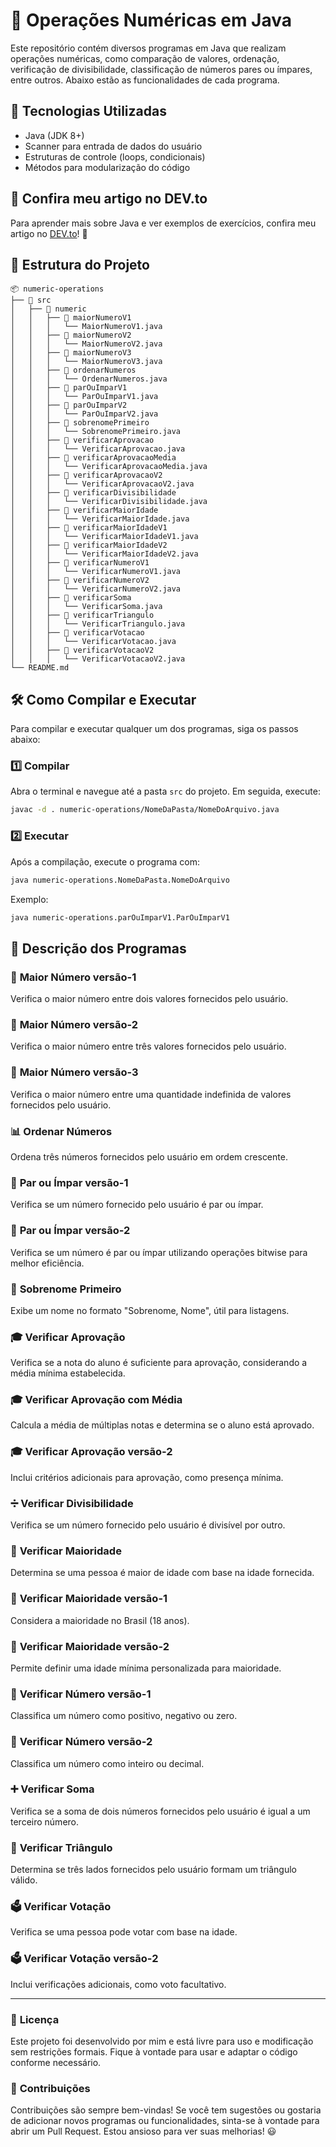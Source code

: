 # 📌 Operações Numéricas em Java

Este repositório contém diversos programas em Java que realizam operações numéricas, 
como comparação de valores, ordenação, verificação de divisibilidade, 
classificação de números pares ou ímpares, entre outros. 
Abaixo estão as funcionalidades de cada programa.

## 🚀 Tecnologias Utilizadas

- Java (JDK 8+)
- Scanner para entrada de dados do usuário
- Estruturas de controle (loops, condicionais)
- Métodos para modularização do código

## 📌 Confira meu artigo no DEV.to

Para aprender mais sobre Java e ver exemplos de exercícios, confira meu artigo no 
[DEV.to](https://dev.to/vitorpaiola/lista-de-exercicios-basicos-em-java-part-3-49b7)! 🚀

## 📂 Estrutura do Projeto

```estrutura
📦 numeric-operations
├── 📁 src
│   ├── 📁 numeric
│   │   ├── 📁 maiorNumeroV1
│   │   │   └── MaiorNumeroV1.java
│   │   ├── 📁 maiorNumeroV2
│   │   │   └── MaiorNumeroV2.java
│   │   ├── 📁 maiorNumeroV3
│   │   │   └── MaiorNumeroV3.java
│   │   ├── 📁 ordenarNumeros
│   │   │   └── OrdenarNumeros.java
│   │   ├── 📁 parOuImparV1
│   │   │   └── ParOuImparV1.java
│   │   ├── 📁 parOuImparV2
│   │   │   └── ParOuImparV2.java
│   │   ├── 📁 sobrenomePrimeiro
│   │   │   └── SobrenomePrimeiro.java
│   │   ├── 📁 verificarAprovacao
│   │   │   └── VerificarAprovacao.java
│   │   ├── 📁 verificarAprovacaoMedia
│   │   │   └── VerificarAprovacaoMedia.java
│   │   ├── 📁 verificarAprovacaoV2
│   │   │   └── VerificarAprovacaoV2.java
│   │   ├── 📁 verificarDivisibilidade
│   │   │   └── VerificarDivisibilidade.java
│   │   ├── 📁 verificarMaiorIdade
│   │   │   └── VerificarMaiorIdade.java
│   │   ├── 📁 verificarMaiorIdadeV1
│   │   │   └── VerificarMaiorIdadeV1.java
│   │   ├── 📁 verificarMaiorIdadeV2
│   │   │   └── VerificarMaiorIdadeV2.java
│   │   ├── 📁 verificarNumeroV1
│   │   │   └── VerificarNumeroV1.java
│   │   ├── 📁 verificarNumeroV2
│   │   │   └── VerificarNumeroV2.java
│   │   ├── 📁 verificarSoma
│   │   │   └── VerificarSoma.java
│   │   ├── 📁 verificarTriangulo
│   │   │   └── VerificarTriangulo.java
│   │   ├── 📁 verificarVotacao
│   │   │   └── VerificarVotacao.java
│   │   ├── 📁 verificarVotacaoV2
│   │   │   └── VerificarVotacaoV2.java
└── README.md
```

## 🛠️ Como Compilar e Executar

Para compilar e executar qualquer um dos programas, siga os passos abaixo:

### 1️⃣ **Compilar**

Abra o terminal e navegue até a pasta `src` do projeto. Em seguida, execute:

```sh
javac -d . numeric-operations/NomeDaPasta/NomeDoArquivo.java
```

### 2️⃣ **Executar**

Após a compilação, execute o programa com:

```sh
java numeric-operations.NomeDaPasta.NomeDoArquivo
```

Exemplo:

```sh
java numeric-operations.parOuImparV1.ParOuImparV1
```

## 📌 Descrição dos Programas

### 🔢 **Maior Número versão-1**
Verifica o maior número entre dois valores fornecidos pelo usuário.

### 🔢 **Maior Número versão-2**
Verifica o maior número entre três valores fornecidos pelo usuário.

### 🔢 **Maior Número versão-3**
Verifica o maior número entre uma quantidade indefinida de valores fornecidos pelo usuário.

### 📊 **Ordenar Números**
Ordena três números fornecidos pelo usuário em ordem crescente.

### 🔄 **Par ou Ímpar versão-1**
Verifica se um número fornecido pelo usuário é par ou ímpar.

### 🔄 **Par ou Ímpar versão-2**
Verifica se um número é par ou ímpar utilizando operações bitwise para melhor eficiência.

### 📝 **Sobrenome Primeiro**
Exibe um nome no formato "Sobrenome, Nome", útil para listagens.

### 🎓 **Verificar Aprovação**
Verifica se a nota do aluno é suficiente para aprovação, considerando a média mínima estabelecida.

### 🎓 **Verificar Aprovação com Média**
Calcula a média de múltiplas notas e determina se o aluno está aprovado.

### 🎓 **Verificar Aprovação versão-2**
Inclui critérios adicionais para aprovação, como presença mínima.

### ➗ **Verificar Divisibilidade**
Verifica se um número fornecido pelo usuário é divisível por outro.

### 🔞 **Verificar Maioridade**
Determina se uma pessoa é maior de idade com base na idade fornecida.

### 🔞 **Verificar Maioridade versão-1**
Considera a maioridade no Brasil (18 anos).

### 🔞 **Verificar Maioridade versão-2**
Permite definir uma idade mínima personalizada para maioridade.

### 🔢 **Verificar Número versão-1**
Classifica um número como positivo, negativo ou zero.

### 🔢 **Verificar Número versão-2**
Classifica um número como inteiro ou decimal.

### ➕ **Verificar Soma**
Verifica se a soma de dois números fornecidos pelo usuário é igual a um terceiro número.

### 🔺 **Verificar Triângulo**
Determina se três lados fornecidos pelo usuário formam um triângulo válido.

### 🗳️ **Verificar Votação**
Verifica se uma pessoa pode votar com base na idade.

### 🗳️ **Verificar Votação versão-2**
Inclui verificações adicionais, como voto facultativo.

---

### 📜 **Licença**
Este projeto foi desenvolvido por mim e está livre para uso e modificação sem restrições formais.
Fique à vontade para usar e adaptar o código conforme necessário.

### 🤝 **Contribuições**
Contribuições são sempre bem-vindas! Se você tem sugestões ou gostaria de adicionar novos programas ou funcionalidades,
sinta-se à vontade para abrir um Pull Request. Estou ansioso para ver suas melhorias! 😃
